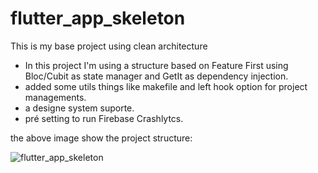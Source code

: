 # flutter_app_skeleton

This is my base project using clean architecture
 - In this project I'm using a structure based on Feature First using Bloc/Cubit as state manager and GetIt as dependency injection.
 - added some utils things like makefile and left hook option for project managements.
 - a designe system suporte.
 - pré setting to run Firebase Crashlytcs.

the above image show the project structure:


![flutter_app_skeleton](https://github.com/LeandroYu/flutter_app_skeleton/assets/51834987/4c079881-0a55-428e-825e-ecd215033f23)
